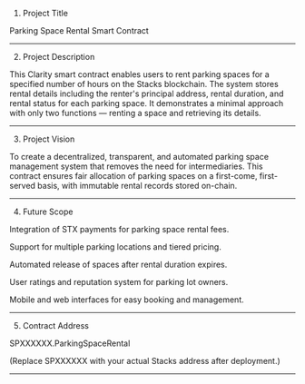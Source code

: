 1. Project Title

Parking Space Rental Smart Contract


---

2. Project Description

This Clarity smart contract enables users to rent parking spaces for a specified number of hours on the Stacks blockchain. The system stores rental details including the renter's principal address, rental duration, and rental status for each parking space.
It demonstrates a minimal approach with only two functions — renting a space and retrieving its details.


---

3. Project Vision

To create a decentralized, transparent, and automated parking space management system that removes the need for intermediaries. This contract ensures fair allocation of parking spaces on a first-come, first-served basis, with immutable rental records stored on-chain.


---

4. Future Scope

Integration of STX payments for parking space rental fees.

Support for multiple parking locations and tiered pricing.

Automated release of spaces after rental duration expires.

User ratings and reputation system for parking lot owners.

Mobile and web interfaces for easy booking and management.



---

5. Contract Address

SPXXXXXX.ParkingSpaceRental

(Replace SPXXXXXX with your actual Stacks address after deployment.)


---
